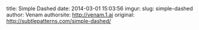 title: Simple Dashed
date: 2014-03-01 15:03:56
imgur: 
slug: simple-dashed
author: Venam
authorsite: http://venam.1.ai
original: http://subtlepatterns.com/simple-dashed/
